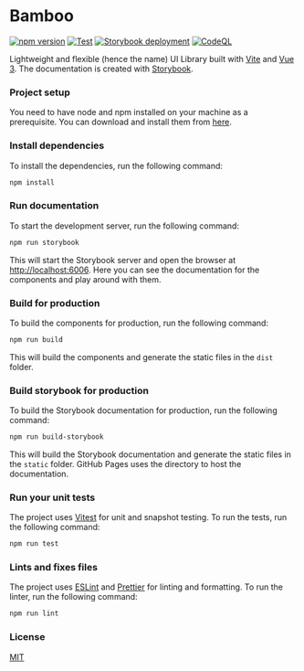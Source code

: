 # Bamboo

[![npm version](https://badge.fury.io/js/@mrksbnc%2Fbamboo.svg)](https://badge.fury.io/js/@mrksbnc%2Fbamboo)
[![Test](https://github.com/mrksbnc/bamboo/actions/workflows/test.yaml/badge.svg)](https://github.com/mrksbnc/bamboo/actions/workflows/test.yaml)
[![Storybook deployment](https://github.com/mrksbnc/bamboo/actions/workflows/deploy.yaml/badge.svg)](https://github.com/mrksbnc/bamboo/actions/workflows/deploy.yaml)
[![CodeQL](https://github.com/mrksbnc/bamboo/actions/workflows/codeql.yaml/badge.svg)](https://github.com/mrksbnc/bamboo/actions/workflows/codeql.yaml)

Lightweight and flexible (hence the name) UI Library built with [Vite](https://vitejs.dev/) and [Vue 3](https://vuejs.org/). The documentation is created with [Storybook](https://storybook.js.org/).

### Project setup

You need to have node and npm installed on your machine as a prerequisite. You can download and install them from [here](https://nodejs.org/en/).

### Install dependencies

To install the dependencies, run the following command:

```bash
npm install
```

### Run documentation

To start the development server, run the following command:

```bash
npm run storybook
```

This will start the Storybook server and open the browser at [http://localhost:6006](http://localhost:6006).
Here you can see the documentation for the components and play around with them.

### Build for production

To build the components for production, run the following command:

```bash
npm run build
```

This will build the components and generate the static files in the `dist` folder.

### Build storybook for production

To build the Storybook documentation for production, run the following command:

```bash
npm run build-storybook
```

This will build the Storybook documentation and generate the static files in the `static` folder.
GitHub Pages uses the directory to host the documentation.

### Run your unit tests

The project uses [Vitest](https://vitest.dev) for unit and snapshot testing. To run the tests, run the following command:

```bash
npm run test
```

### Lints and fixes files

The project uses [ESLint](https://eslint.org/) and [Prettier](https://prettier.io/) for linting and formatting. To run the linter, run the following command:

```bash
npm run lint
```

### License

[MIT](LICENSE)
